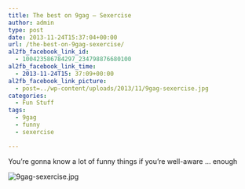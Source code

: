 ```yaml
---
title: The best on 9gag – Sexercise
author: admin
type: post
date: 2013-11-24T15:37:04+00:00
url: /the-best-on-9gag-sexercise/
al2fb_facebook_link_id:
  - 100423586784297_234798876680100
al2fb_facebook_link_time:
  - 2013-11-24T15: 37:09+00:00
al2fb_facebook_link_picture:
  - post=../wp-content/uploads/2013/11/9gag-sexercise.jpg
categories:
  - Fun Stuff
tags:
  - 9gag
  - funny
  - sexercise

---
```

You&#8217;re gonna know a lot of funny things if you&#8217;re well-aware &#8230; enough


![9gag-sexercise.jpg](/wp-content/uploads/2013/11/9gag-sexercise.jpg)


 [1]: ../wp-content/uploads/2013/11/9gag-sexercise.jpg
